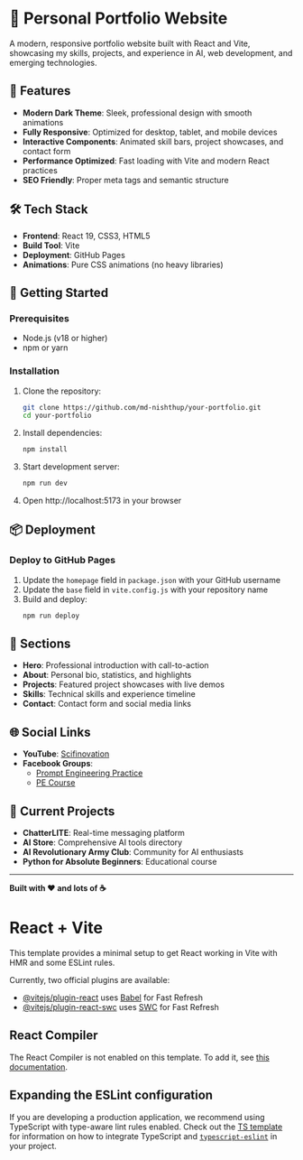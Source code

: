 
# 🚀 Personal Portfolio Website

A modern, responsive portfolio website built with React and Vite, showcasing my skills, projects, and experience in AI, web development, and emerging technologies.

## 🌟 Features

- **Modern Dark Theme**: Sleek, professional design with smooth animations
- **Fully Responsive**: Optimized for desktop, tablet, and mobile devices
- **Interactive Components**: Animated skill bars, project showcases, and contact form
- **Performance Optimized**: Fast loading with Vite and modern React practices
- **SEO Friendly**: Proper meta tags and semantic structure

## 🛠️ Tech Stack

- **Frontend**: React 19, CSS3, HTML5
- **Build Tool**: Vite
- **Deployment**: GitHub Pages
- **Animations**: Pure CSS animations (no heavy libraries)

## 🚀 Getting Started

### Prerequisites
- Node.js (v18 or higher)
- npm or yarn

### Installation
1. Clone the repository:
   ```bash
   git clone https://github.com/md-nishthup/your-portfolio.git
   cd your-portfolio
   ```

2. Install dependencies:
   ```bash
   npm install
   ```

3. Start development server:
   ```bash
   npm run dev
   ```

4. Open http://localhost:5173 in your browser

## 📦 Deployment

### Deploy to GitHub Pages
1. Update the `homepage` field in `package.json` with your GitHub username
2. Update the `base` field in `vite.config.js` with your repository name
3. Build and deploy:
   ```bash
   npm run deploy
   ```

## 🎯 Sections

- **Hero**: Professional introduction with call-to-action
- **About**: Personal bio, statistics, and highlights
- **Projects**: Featured project showcases with live demos
- **Skills**: Technical skills and experience timeline
- **Contact**: Contact form and social media links

## 🌐 Social Links

- **YouTube**: [Scifinovation](https://www.youtube.com/@Scifinovation-566)
- **Facebook Groups**: 
  - [Prompt Engineering Practice](https://www.facebook.com/share/g/1Cd59Td2FZ/)
  - [PE Course](https://www.facebook.com/share/g/1BKEkQxSBk/)

## 🚧 Current Projects

- **ChatterLITE**: Real-time messaging platform
- **AI Store**: Comprehensive AI tools directory
- **AI Revolutionary Army Club**: Community for AI enthusiasts
- **Python for Absolute Beginners**: Educational course

---

**Built with ❤️ and lots of ☕**



# React + Vite

This template provides a minimal setup to get React working in Vite with HMR and some ESLint rules.

Currently, two official plugins are available:

- [@vitejs/plugin-react](https://github.com/vitejs/vite-plugin-react/blob/main/packages/plugin-react) uses [Babel](https://babeljs.io/) for Fast Refresh
- [@vitejs/plugin-react-swc](https://github.com/vitejs/vite-plugin-react/blob/main/packages/plugin-react-swc) uses [SWC](https://swc.rs/) for Fast Refresh

## React Compiler

The React Compiler is not enabled on this template. To add it, see [this documentation](https://react.dev/learn/react-compiler/installation).

## Expanding the ESLint configuration

If you are developing a production application, we recommend using TypeScript with type-aware lint rules enabled. Check out the [TS template](https://github.com/vitejs/vite/tree/main/packages/create-vite/template-react-ts) for information on how to integrate TypeScript and [`typescript-eslint`](https://typescript-eslint.io) in your project.
